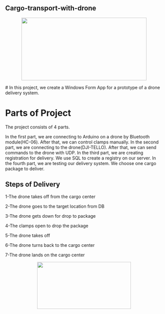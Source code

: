 ## Cargo-transport-with-drone 
<p align="center" > <img src="https://media.giphy.com/media/W1fFHj6LvyTgfBNdiz/giphy.gif" width="400" height="200" > </p>
# In this project, we create a Windows Form App for a prototype of a drone delivery system.

# Parts of Project
The project consists of 4 parts.

In the first part, we are connecting to Arduino on a drone by Bluetooth module(HC-06). After that, we can control clamps manually. In the second part, we are connecting to the drone(DJI-TELLO). After that, we can send commands to the drone with UDP. In the third part, we are creating registration for delivery. We use SQL to create a registry on our server. In the fourth part, we are testing our delivery system. We choose one cargo package to deliver.

## Steps of Delivery
1-The drone takes off from the cargo center

2-The drone goes to the target location from DB

3-The drone gets down for drop to package

4-The clamps open to drop the package

5-The drone takes off

6-The drone turns back to the cargo center

7-The drone lands on the cargo center




<p align="center" > <img src="https://media.giphy.com/media/Ci9giBKfL0B1u/giphy.gif" width="300" height="150" > </p>
